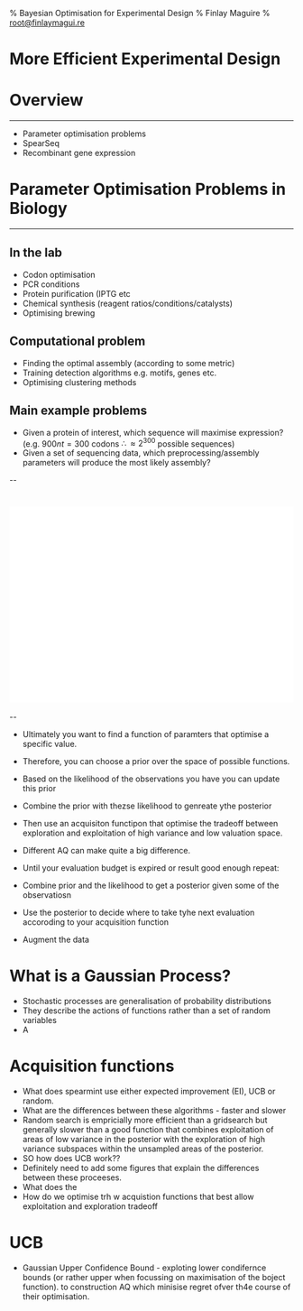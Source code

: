 % Bayesian Optimisation for Experimental Design
% Finlay Maguire 
% root@finlaymagui.re

# More Efficient Experimental Design

# Overview

---

- Parameter optimisation problems
- SpearSeq
- Recombinant gene expression

# Parameter Optimisation Problems in Biology

---

## In the lab

- Codon optimisation
- PCR conditions
- Protein purification (IPTG etc
- Chemical synthesis (reagent ratios/conditions/catalysts)
- Optimising brewing

## Computational problem

- Finding the optimal assembly (according to some metric)
- Training detection algorithms e.g. motifs, genes etc.
- Optimising clustering methods 

## Main example problems

- Given a protein of interest, which sequence will maximise expression? (e.g. $900nt = 300$ codons $\therefore \approx 2^{300}$ possible sequences)
- Given a set of sequencing data, which preprocessing/assembly parameters will produce the most likely assembly? 

-- 

# 


![](assets/presentation/bayesopt/target_function.png)


--




- Ultimately you want to find a function of paramters that optimise a specific value.
- Therefore, you can choose a prior over the space of possible functions.
- Based on the likelihood of the observations you have you can update this prior
- Combine the prior with thezse likelihood to genreate ythe posterior
- Then use an acquisiton functipon that optimise the tradeoff between exploration
and exploitation of high variance and low valuation space.
- Different AQ can make quite a big difference.  

- Until your evaluation budget is expired or result good enough repeat:
- Combine prior and the likelihood to get a posterior given some of the observatiosn 
- Use the posterior to decide where to take tyhe next evaluation accoroding to your acquisition function 
- Augment the data



# What is a Gaussian Process?

- Stochastic processes are generalisation of probability distributions
- They describe the actions of functions rather than a set of random variables
- A

# Acquisition functions

- What does spearmint use either expected improvement (EI), UCB or random.
- What are the differences between these algorithms - faster and slower 
- Random search is empricially more efficient than a gridsearch but generally
slower than a good function that combines exploitation of areas of low variance
 in the posterior with the exploration of high variance subspaces within the 
 unsampled areas of the posterior.
 - SO how does UCB work??
 - Definitely need to add some figures that explain the differences between
 these proceeses.
- What does the
- How do we optimise trh w acquistion functions that best allow exploitation and exploration tradeoff




# UCB

- Gaussian Upper Confidence Bound - exploting lower condifernce bounds (or rather upper when focussing on maximisation
of the boject function). to construction AQ which minisise regret ofver th4e course of their optimisation.







